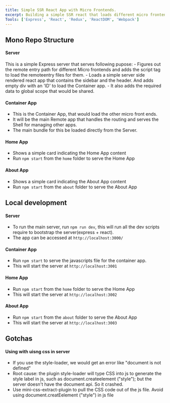 ```yaml
---
title: Simple SSR React App with Micro Frontends.
excerpt: Building a simple SSR react that loads different micro frontends dynamically.
Tools: ['Express', 'React', 'Redux', 'ReactDOM', 'Webpack']
---
```


## Mono Repo Structure

#### Server
This is a simple Express server that serves following pupose: 
    - Figures out the remote entry path for different Micro frontends and adds the script tag to load the remoteentry files for them.
    - Loads a simple server side rendered react app that contains the sidebar and the header. And adds empty div with an 'ID' to load the Container app.
    - It also adds the required data to global scope that would be shared. 

#### Container App
- This is the Container App, that would load the other micro front ends.
- It will be the main Remote app that handles the routing and serves the Shell for managing other apps.
- The main bundle for this be loaded directly from the Server.


#### Home App
- Shows a simple card indicating the Home App content
- Run `npm start` from the `home` folder to serve the Home App

#### About App
- Shows a simple card indicating the About App content
- Run `npm start` from the `about` folder to serve the About App


## Local development

#### Server
- To run the main server, run `npm run dev`, this will run all the dev scripts require to bootstrap the server(express + react). 
- The app can be accessed at `http://localhost:3000/`

#### Container App
- Run `npm start` to serve the javascripts file for the container app.
- This will start the server at `http://localhost:3001`

#### Home App
- Run `npm start` from the `home` folder to serve the Home App
- This will start the server at `http://localhost:3002`

#### About App
- Run `npm start` from the `about` folder to serve the About App
- This will start the server at `http://localhost:3003`

## Gotchas

#### Using with uisng css in server
- If you use the style-loader, we would get an error like "document is not defined" 
- Root cause: the plugin style-loader will type CSS into js to generate the style label in js, such as document.createelement ("style"); but the server doesn't have the document api. So it crashed.
- Use mini-css-extract-plugin to pull the CSS code out of the js file. Avoid using document.creatEelement ("style") in js file
